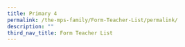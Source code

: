 ```yaml
---
title: Primary 4
permalink: /the-mps-family/Form-Teacher-List/permalink/
description: ""
third_nav_title: Form Teacher List
---
```

